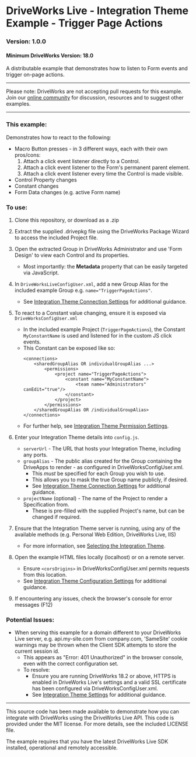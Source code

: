 # DriveWorks Live - Integration Theme Example - Trigger Page Actions
### Version: 1.0.0
#### Minimum DriveWorks Version: 18.0

A distributable example that demonstrates how to listen to Form events and trigger on-page actions.

---

Please note: DriveWorks are not accepting pull requests for this example.  
Join our [online community](https://my.driveworks.co.uk) for discussion, resources and to suggest other examples.

---

### This example:
Demonstrates how to react to the following:
- Macro Button presses - in 3 different ways, each with their own pros/cons:
    1. Attach a click event listener directly to a Control.
    2. Attach a click event listener to the Form's permanent parent element.
    3. Attach a click event listener every time the Control is made visible.
- Control Property changes
- Constant changes
- Form Data changes (e.g. active Form name)

### To use:
1. Clone this repository, or download as a .zip

2. Extract the supplied .drivepkg file using the DriveWorks Package Wizard to access the included Project file.

3. Open the extracted Group in DriveWorks Administrator and use 'Form Design' to view each Control and its properties.
    * Most importantly: the **Metadata** property that can be easily targeted via JavaScript.

4. In `DriveWorksLiveConfigUser.xml`, add a new Group Alias for the included example Group e.g. `name="TriggerPageActions"`.
    * See [Integration Theme Connection Settings](https://docs.driveworkspro.com/Topic/IntegrationThemeSettings#Connection-Settings) for additional guidance.

5. To react to a Constant value changing, ensure it is exposed via `DriveWorksConfigUser.xml`
    * In the included example Project (`TriggerPageActions`), the Constant `MyConstantName` is used and listened for in the custom JS click events.
    * This Constant can be exposed like so:
        ```
        <connections>
            <sharedGroupAlias OR individualGroupAlias ...>
                <permissions>
                    <project name="TriggerPageActions">
                        <constant name="MyConstantName">
                            <team name="Administrators" canEdit="true"/>
                        </constant>
                    </project>
                </permissions>
            </sharedGroupAlias OR /individualGroupAlias>
        </connections>
        ```
    * For further help, see [Integration Theme Permission Settings](https://docs.driveworkspro.com/Topic/IntegrationThemeSettings#Permissions).

6. Enter your Integration Theme details into `config.js`.
    * `serverUrl` - The URL that hosts your Integration Theme, including any ports.
    * `groupAlias` - The public alias created for the Group containing the DriveApps to render - as configured in DriveWorksConfigUser.xml.
        * This *must* be specified for each Group you wish to use.
        * This allows you to mask the true Group name publicly, if desired.
        * See [Integration Theme Connection Settings](https://docs.driveworkspro.com/Topic/IntegrationThemeSettings#Connection-Settings) for additional guidance.
    * `projectName` (optional) - The name of the Project to render a Specification from.
        * These is pre-filled with the supplied Project's name, but can be changed if required.

7. Ensure that the Integration Theme server is running, using any of the available methods (e.g. Personal Web Edition, DriveWorks Live, IIS)
    * For more information, see [Selecting the Integration Theme](https://docs.driveworkspro.com/Topic/IntegrationThemeSelect).

8. Open the example HTML files locally (localhost) or on a remote server.
    * Ensure `<corsOrigins>` in DriveWorksConfigUser.xml permits requests from this location.
    * See [Integration Theme Configuration Settings](https://docs.driveworkspro.com/Topic/IntegrationThemeSettings#Configuration-Settings) for additional guidance.

9. If encountering any issues, check the browser's console for error messages (F12)

### Potential Issues:
* When serving this example for a domain different to your DriveWorks Live server, e.g. api.my-site.com from company.com, 'SameSite' cookie warnings may be thrown when the Client SDK attempts to store the current session id.
    * This appears as "Error: 401 Unauthorized" in the browser console, even with the correct configuration set. 
    * To resolve:
        * Ensure you are running DriveWorks 18.2 or above, HTTPS is enabled in DriveWorks Live's settings and a valid SSL certificate has been configured via DriveWorksConfigUser.xml.
        * See [Integration Theme Settings](https://docs.driveworkspro.com/Topic/IntegrationThemeSettings) for additional guidance.

---

This source code has been made available to demonstrate how you can integrate with DriveWorks using the DriveWorks Live API.
This code is provided under the MIT license. For more details, see the included LICENSE file.

The example requires that you have the latest DriveWorks Live SDK installed, operational and remotely accessible.
